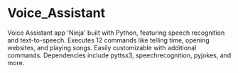 # Voice_Assistant
Voice Assistant app 'Ninja' built with Python, featuring speech recognition and text-to-speech. Executes 12 commands like telling time, opening websites, and playing songs. Easily customizable with additional commands. Dependencies include pyttsx3, speechrecognition, pyjokes, and more.
